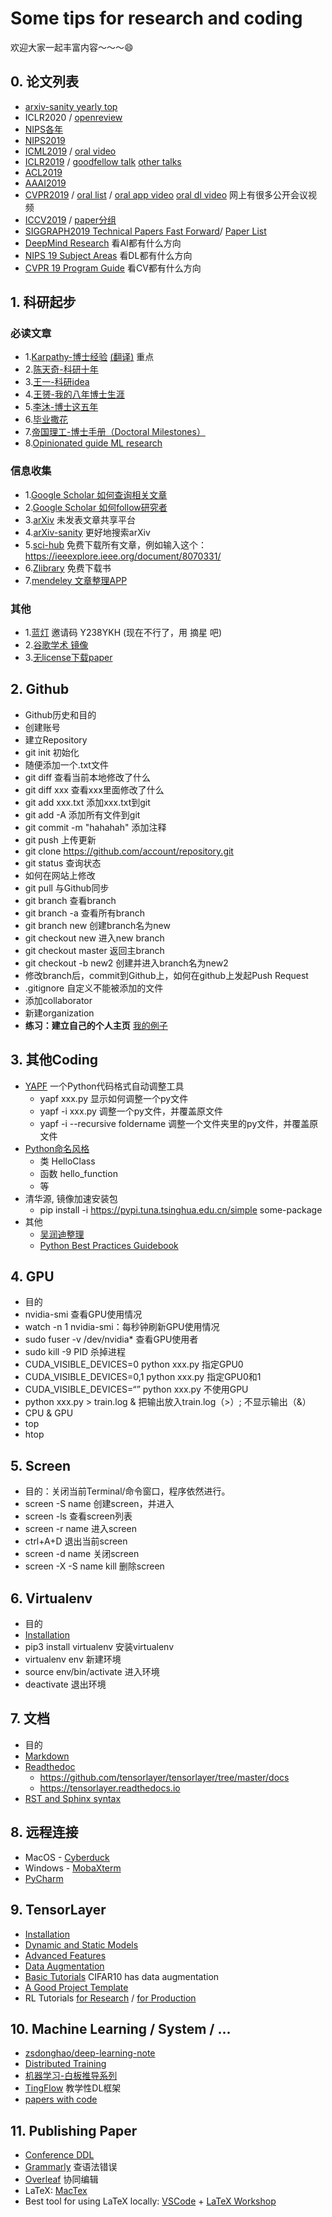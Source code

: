 # Some tips for research and coding

欢迎大家一起丰富内容～～～😄

## 0. 论文列表
- [arxiv-sanity yearly top](http://www.arxiv-sanity.com/top?timefilter=year&vfilter=all)
- ICLR2020 / [openreview](https://openreview.net/group?id=ICLR.cc/2020/Conference)
- [NIPS各年](https://papers.nips.cc)
- [NIPS2019](https://nips.cc/Conferences/2019/Schedule?type=Poster)
- [ICML2019](https://icml.cc/Conferences/2019/Schedule?type=Poster) / [oral video](https://www.youtube.com/results?search_query=icml+2019+oral)
- [ICLR2019](https://iclr.cc/Conferences/2019/Schedule?type=Poster) / [goodfellow talk](https://www.youtube.com/watch?v=sucqskXRkss) [other talks](https://www.youtube.com/watch?v=Rrf6P9tFxas)
- [ACL2019](http://www.acl2019.org/EN/program.xhtml)
- [AAAI2019](https://aaai.org/Conferences/AAAI-19/wp-content/uploads/2018/11/AAAI-19_Accepted_Papers.pdf)
- [CVPR2019](http://openaccess.thecvf.com/CVPR2019.py) / [oral list](https://github.com/hoya012/CVPR-2019-Paper-Statistics/blob/master/2019_cvpr/cvpr_2019_oral.csv) / [oral app video](https://www.youtube.com/watch?v=ts4ogdJW4_8) [oral dl video](https://www.youtube.com/watch?v=PzALQZOy09c) 网上有很多公开会议视频
- [ICCV2019](http://openaccess.thecvf.com/ICCV2019.py) / [paper分组](http://iccv2019.thecvf.com/program/main_conference)
- [SIGGRAPH2019 Technical Papers Fast Forward](https://www.youtube.com/watch?v=iDUNc5YRtzk)/ [Paper List](http://kesen.realtimerendering.com/sig2019.html)
- [DeepMind Research](https://deepmind.com/research) 看AI都有什么方向
- [NIPS 19 Subject Areas](https://nips.cc/Conferences/2019/PaperInformation/SubjectAreas) 看DL都有什么方向
- [CVPR 19 Program Guide](http://cvpr2019.thecvf.com/files/CVPR_2019_Program_Guide.pdf) 看CV都有什么方向

## 1. 科研起步

### 必读文章
- 1.[Karpathy-博士经验](http://karpathy.github.io/2016/09/07/phd/) [(翻译)](https://m.sohu.com/a/125259752_465975/?pvid=000115_3w_a) 重点
- 2.[陈天奇-科研十年](https://zhuanlan.zhihu.com/p/74779853)
- 3.[王一-科研idea](https://mp.weixin.qq.com/s/e78zRIgdEtGLKiqYcRJLHQ)
- 4.[王赟-我的八年博士生涯](https://zhuanlan.zhihu.com/p/50597445)
- 5.[李沐-博士这五年](https://zhuanlan.zhihu.com/p/25099638)
- 6.[毕业撒花](https://mp.weixin.qq.com/s/j8EuhusTNlE60m8IC4ftGA)
- 7.[帝国理工-博士手册（Doctoral Milestones）](https://www.doc.ic.ac.uk/research/phd/phdmatters/handbook_PhD_2018.pdf)
- 8.[Opinionated guide ML research](http://joschu.net/blog/opinionated-guide-ml-research.html)

### 信息收集
- 1.[Google Scholar 如何查询相关文章](https://scholar.google.co.uk/scholar?hl=en&as_sdt=0%2C5&q=semantic+image+synthesis+via+adversarial+learning&btnG=)
- 2.[Google Scholar 如何follow研究者](https://scholar.google.co.uk/citations?user=xLFL4sMAAAAJ&hl=en)
- 3.[arXiv](https://arxiv.org) 未发表文章共享平台
- 4.[arXiv-sanity](http://www.arxiv-sanity.com) 更好地搜索arXiv
- 5.[sci-hub](https://sci-hub.se) 免费下载所有文章，例如输入这个：https://ieeexplore.ieee.org/document/8070331/
- 6.[Zlibrary](https://b-ok.cc/s/deep%20reinforcement%20learning) 免费下载书
- 7.[mendeley 文章整理APP](https://www.mendeley.com)


### 其他
- 1.[蓝灯](https://github.com/getlantern/forum) 邀请码 Y238YKH (现在不行了，用 摘星 吧)
- 2.[谷歌学术 镜像](http://scholar.hedasudi.com)
- 3.[无license下载paper](https://sci-hub.se)

## 2. Github
- Github历史和目的
- 创建账号
- 建立Repository
- git init 初始化
- 随便添加一个.txt文件
- git diff 查看当前本地修改了什么
- git diff xxx 查看xxx里面修改了什么
- git add xxx.txt 添加xxx.txt到git
- git add -A 添加所有文件到git
- git commit -m "hahahah" 添加注释
- git push 上传更新
- git clone https://github.com/account/repository.git
- git status 查询状态
- 如何在网站上修改
- git pull 与Github同步
- git branch 查看branch
- git branch -a 查看所有branch
- git branch new 创建branch名为new
- git checkout new 进入new branch
- git checkout master 返回主branch
- git checkout -b new2 创建并进入branch名为new2
- 修改branch后，commit到Github上，如何在github上发起Push Request
- .gitignore 自定义不能被添加的文件
- 添加collaborator
- 新建organization
- **练习：建立自己的个人主页** [我的例子](https://github.com/zsdonghao/zsdonghao.github.io)

## 3. 其他Coding
- [YAPF](https://github.com/google/yapf) 一个Python代码格式自动调整工具
  - yapf xxx.py 显示如何调整一个py文件
  - yapf -i xxx.py 调整一个py文件，并覆盖原文件
  - yapf -i --recursive foldername 调整一个文件夹里的py文件，并覆盖原文件
- [Python命名风格](https://www.jianshu.com/p/a793c0d960fe)
  - 类 HelloClass
  - 函数 hello_function
  - 等
- 清华源, 镜像加速安装包
  - pip install -i https://pypi.tuna.tsinghua.edu.cn/simple some-package
- 其他
  - [吴润迪整理](https://github.com/ChrisWu1997/EfficientResearchWork)
  - [Python Best Practices Guidebook](https://docs.python-guide.org/)

## 4. GPU
- 目的
- nvidia-smi 查看GPU使用情况
- watch -n 1 nvidia-smi：每秒钟刷新GPU使用情况
- sudo fuser -v /dev/nvidia* 查看GPU使用者
- sudo kill -9 PID 杀掉进程
- CUDA_VISIBLE\_DEVICES=0 python xxx.py 指定GPU0
- CUDA_VISIBLE\_DEVICES=0,1 python xxx.py 指定GPU0和1
- CUDA_VISIBLE\_DEVICES=“” python xxx.py 不使用GPU
- python xxx.py > train.log &    把输出放入train.log（>）; 不显示输出（&）
- CPU & GPU
- top
- htop

## 5. Screen
- 目的：关闭当前Terminal/命令窗口，程序依然进行。
- screen -S name 创建screen，并进入
- screen -ls 查看screen列表
- screen -r name 进入screen
- ctrl+A+D 退出当前screen
- screen -d name 关闭screen
- screen -X -S name kill 删除screen

## 6. Virtualenv
- 目的
- [Installation](https://tensorlayer.readthedocs.io/en/latest/user/installation.html)
- pip3 install virtualenv 安装virtualenv
- virtualenv env 新建环境
- source env/bin/activate 进入环境
- deactivate 退出环境

## 7. 文档
- 目的
- [Markdown](https://guides.github.com/features/mastering-markdown/)
- [Readthedoc](https://readthedocs.org)
	- https://github.com/tensorlayer/tensorlayer/tree/master/docs
	- https://tensorlayer.readthedocs.io
- [RST and Sphinx syntax](https://thomas-cokelaer.info/tutorials/sphinx/rest_syntax.html)

## 8. 远程连接
- MacOS - [Cyberduck](https://cyberduck.io)
- Windows - [MobaXterm](https://mobaxterm.mobatek.net)
- [PyCharm](https://www.jetbrains.com/pycharm/)

## 9. TensorLayer
- [Installation](https://tensorlayer.readthedocs.io/en/latest/user/installation.html)
- [Dynamic and Static Models](https://tensorlayer.readthedocs.io/en/latest/user/get_start_model.html)
- [Advanced Features](https://tensorlayer.readthedocs.io/en/latest/user/get_start_advance.html)
- [Data Augmentation](https://tensorlayer.readthedocs.io/en/latest/modules/prepro.html#python-can-be-fast)
- [Basic Tutorials](https://github.com/tensorlayer/tensorlayer/tree/master/examples/basic_tutorials) CIFAR10 has data augmentation
- [A Good Project Template](https://github.com/tensorlayer/srgan)
- RL Tutorials [for Research](https://github.com/tensorlayer/tensorlayer/tree/master/examples/reinforcement_learning) / [for Production](https://github.com/tensorlayer/RLzoo)

## 10. Machine Learning / System / ...
- [zsdonghao/deep-learning-note](https://github.com/zsdonghao/deep-learning-note)
- [Distributed Training](https://blog.skymind.ai/distributed-deep-learning-part-1-an-introduction-to-distributed-training-of-neural-networks/) 
- [机器学习-白板推导系列](https://search.bilibili.com/all?keyword=机器学习-白板推导系列&from_source=nav_search)
- [TingFlow](https://github.com/tqchen/tinyflow) 教学性DL框架
- [papers with code](https://paperswithcode.com/sota)

## 11. Publishing Paper
- [Conference DDL](https://aideadlin.es/?sub=ML,CV,NLP,RO,SP,DM)
- [Grammarly](https://app.grammarly.com) 查语法错误
- [Overleaf](http://overleaf.com) 协同编辑
- LaTeX: [MacTex](http://www.tug.org/mactex/downloading.html) 
- Best tool for using LaTeX locally: [VSCode](https://code.visualstudio.com/) + [LaTeX Workshop](https://marketplace.visualstudio.com/items?itemName=James-Yu.latex-workshop)
